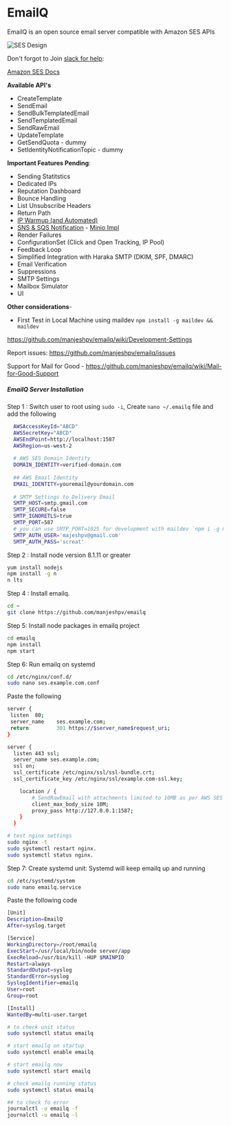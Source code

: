 # EmailQ

EmailQ is an open source email server compatible with Amazon SES APIs


![SES Design](https://raw.githubusercontent.com/manjeshpv/emailq/master/ses-design.jpg)

Don't forgot to Join [slack for help](https://join.slack.com/t/emailq/shared_invite/enQtMzg4MDA0MDcyMDM2LTFhZTNhYzQwMzVkYWVmODRhYTdiMjI3YTc5ZWMxZDUyOWIxYmI3MDliMWQxMGZlMmQwNzk4Yjg4MmRmOGFjYTU):

[Amazon SES Docs](https://docs.aws.amazon.com/ses/latest/APIReference/Welcome.html)

**Available API's**

- CreateTemplate
- SendEmail
- SendBulkTemplatedEmail
- SendTemplatedEmail
- SendRawEmail
- UpdateTemplate
- GetSendQuota - dummy
- SetIdentityNotificationTopic - dummy

**Important Features Pending**:

- Sending Statitstics
- Dedicated IPs
- Reputation Dashboard
- Bounce Handling
- List Unsubscribe Headers
- Return Path
- [IP Warmup (and Automated)](https://sendgrid.com/docs/User_Guide/Settings/ip_warmup.html)
- [SNS & SQS Notification](https://docs.aws.amazon.com/ses/latest/DeveloperGuide/event-publishing-retrieving-sns-contents.html) - [Minio Impl](https://docs.minio.io/docs/minio-bucket-notification-guide#AMQP)
- Render Failures
- ConfigurationSet (Click and Open Tracking, IP Pool)
- Feedback Loop
- Simplified Integration with Haraka SMTP (DKIM, SPF, DMARC)
- Email Verification
- Suppressions
- SMTP Settings
- Mailbox Simulator
- UI


**Other considerations**-

- First Test in Local Machine using maildev `npm install -g maildev && maildev`

https://github.com/manjeshpv/emailq/wiki/Development-Settings

Report issues: https://github.com/manjeshpv/emailq/issues

Support for Mail for Good - https://github.com/manjeshpv/emailq/wiki/Mail-for-Good-Support

##### EmailQ Server Installation

Step 1 : Switch user to root using `sudo -i`, Create `nano ~/.emailq` file and add the following
```sh
  AWSAccessKeyId="ABCD"
  AWSSecretKey="ABCD"
  AWSEndPoint=http://localhost:1587
  AWSRegion=us-west-2
  
  # AWS SES Domain Identity
  DOMAIN_IDENTITY=verified-domain.com
  
  ## AWS Email Identity
  EMAIL_IDENTITY=youremail@yourdomain.com
  
  # SMTP Settings to Delivery Email
  SMTP_HOST=smtp.gmail.com
  SMTP_SECURE=false
  SMTP_IGNORETLS=true
  SMTP_PORT=587
  # you can use SMTP_PORT=1025 for development with maildev `npm i -g maildev; maildev`
  SMTP_AUTH_USER='majeshpv@gmail.com'
  SMTP_AUTH_PASS='screat'
```

Step 2 : Install node version 8.1.11 or greater
```sh
yum install nodejs
npm install -g n
n lts

```

Step 4 : Install emailq.
```sh
cd ~
git clone https://github.com/manjeshpv/emailq
```

Step 5: Install node packages in emailq project

```sh
cd emailq
npm install
npm start
```

Step 6: Run emailq on systemd

```sh
cd /etc/nginx/conf.d/
sudo nano ses.example.com.conf
```

Paste the following 

```sh
server {
 listen  80;
 server_name    ses.example.com;
 return         301 https://$server_name$request_uri;
}

server {
  listen 443 ssl;
  server_name ses.example.com;
  ssl on;
  ssl_certificate /etc/nginx/ssl/ssl-bundle.crt;
  ssl_certificate_key /etc/nginx/ssl/example.com-ssl.key;

    location / {
        # SendRawEmail with attachments limited to 10MB as per AWS SES Limits
        client_max_body_size 10M;
        proxy_pass http://127.0.0.1:1587;
    }
  }
```

```sh
# test nginx settings
sudo nginx -t
sudo systemctl restart nginx.
sudo systemctl status nginx.
```

Step 7: Create systemd unit: Systemd will keep emailq up and running

```sh
cd /etc/systemd/system
sudo nano emailq.service
```
Paste the following code

```sh
[Unit]
Description=EmailQ
After=syslog.target

[Service]
WorkingDirectory=/root/emailq
ExecStart=/usr/local/bin/node server/app
ExecReload=/usr/bin/kill -HUP $MAINPID
Restart=always
StandardOutput=syslog
StandardError=syslog
SyslogIdentifier=emailq
User=root
Group=root

[Install]
WantedBy=multi-user.target
```

```sh
# to check unit status
sudo systemctl status emailq

# start emailq on startup
sudo systemctl enable emailq

# start emailq now
sudo systemctl start emailq

# check emailq running status
sudo systemctl status emailq

## to check fo error
journalctl -u emailq -f
journalctl -u emailq -l
```
